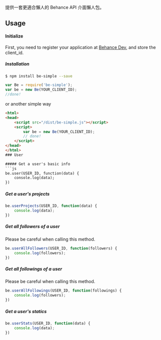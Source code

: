 提供一套更適合懶人的 Behance API 介面懶人包。

## Usage
#### Initialize
First, you need to register your application at [Behance Dev](https://www.behance.net/dev/register), and store the client_id.

##### Installation
```sh
$ npm install be-simple --save
```
```js
var Be = require('be-simple');
var be = new Be(YOUR_CLIENT_ID);
//done!
```
or another simple way
```html
<html>
<head>
	<script src="/dist/be-simple.js"></script>
	<script>
		var be = new Be(YOUR_CLIENT_ID);
		// done!
	</script>
</head>
</html>
### User

##### Get a user's basic info
```js
be.user(USER_ID, function(data) {
	console.log(data);
})
```

##### Get a user's projects
```js
be.userProjects(USER_ID, function(data) {
	console.log(data);
})
```

##### Get all followers of a user
Please be careful when calling this method.
```js
be.userAllFollowers(USER_ID, function(followers) {
	console.log(followers);
})
```

##### Get all followings of a user
Please be careful when calling this method.
```js
be.userAllFollowings(USER_ID, function(followings) {
	console.log(followers);
})
```

##### Get a user's statics
```js
be.userStats(USER_ID, function(data) {
	console.log(data);
})
```